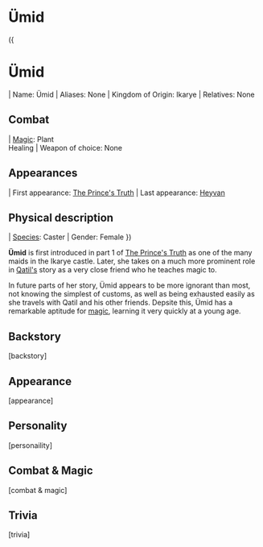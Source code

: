 # Ümid

({
  # Ümid
  | Name: Ümid
  | Aliases: None
  | Kingdom of Origin: Ikarye
  | Relatives: None
  ## Combat
  | [Magic](?entry=magic "Magic"): Plant <br> Healing
  | Weapon of choice: None
  ## Appearances
  | First appearance: [The Prince's Truth](?entry=the-prince's-truth "The Prince's Truth")
  | Last appearance: [Heyvan](?entry=heyvan-(book) "Heyvan (Book)")
  ## Physical description
  | [Species](?entry=species "Species"): Caster
  | Gender: Female
})

<!-- A quote is optional for an entry -->
<!-- To include a quote on the entry, delete the surrounding comment -->
<!--
  > [quote]
  >
  > ― [speaker]
-->

**Ümid** is first introduced in part 1 of [The Prince's Truth](?entry=the-prince's-truth "The Prince's Truth") as one of the many maids in the Ikarye castle. Later, she takes on a much more prominent role in [Qatil's](?entry=qatil-ikarye "Qatil Ikarye") story as a very close friend who he teaches magic to.

In future parts of her story, Ümid appears to be more ignorant than most, not knowing the simplest of customs, as well as being exhausted easily as she travels with Qatil and his other friends. Depsite this, Ümid has a remarkable aptitude for [magic](?entry=magic "Magic"), learning it very quickly at a young age.

## Backstory

<!-- Put the character's backstory here -->
[backstory]

## Appearance

<!-- Describe the character's appearance here -->
[appearance]

## Personality

<!-- Describe the character's personlity here -->
[personaility]

## Combat & Magic

<!-- Describe the character's combat and magic skills here -->
[combat & magic]

## Trivia

<!-- Add some character trivia here -->
[trivia]